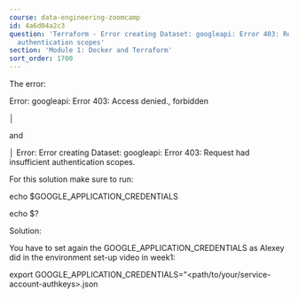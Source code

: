 ```yaml
---
course: data-engineering-zoomcamp
id: 4a6d04a2c3
question: 'Terraform - Error creating Dataset: googleapi: Error 403: Request had insufficient
  authentication scopes'
section: 'Module 1: Docker and Terraform'
sort_order: 1700
---
```


The error:

Error: googleapi: Error 403: Access denied., forbidden

│

and

│ Error: Error creating Dataset: googleapi: Error 403: Request had insufficient authentication scopes.

For this solution make sure to run:

echo $GOOGLE_APPLICATION_CREDENTIALS

echo $?

Solution:

You have to set again the GOOGLE_APPLICATION_CREDENTIALS as Alexey did in the environment set-up video in week1:

export GOOGLE_APPLICATION_CREDENTIALS="<path/to/your/service-account-authkeys>.json


